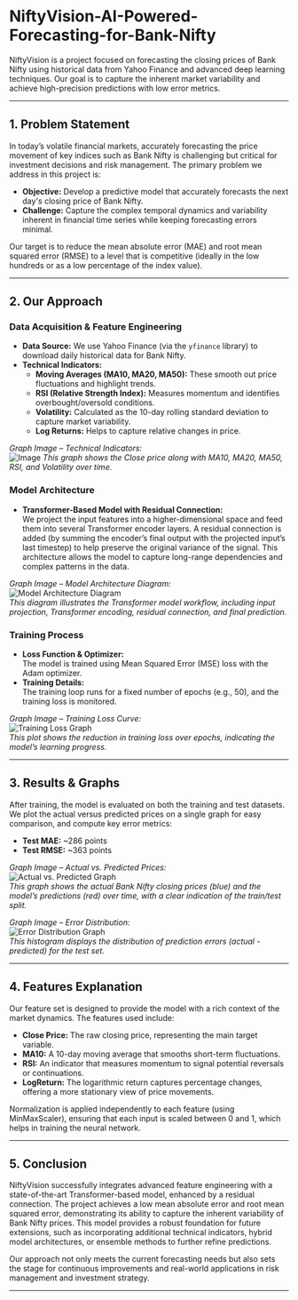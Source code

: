 # NiftyVision-AI-Powered-Forecasting-for-Bank-Nifty

NiftyVision is a project focused on forecasting the closing prices of Bank Nifty using historical data from Yahoo Finance and advanced deep learning techniques. Our goal is to capture the inherent market variability and achieve high-precision predictions with low error metrics.

---

## 1. Problem Statement

In today’s volatile financial markets, accurately forecasting the price movement of key indices such as Bank Nifty is challenging but critical for investment decisions and risk management. The primary problem we address in this project is:

- **Objective:** Develop a predictive model that accurately forecasts the next day's closing price of Bank Nifty.
- **Challenge:** Capture the complex temporal dynamics and variability inherent in financial time series while keeping forecasting errors minimal.

Our target is to reduce the mean absolute error (MAE) and root mean squared error (RMSE) to a level that is competitive (ideally in the low hundreds or as a low percentage of the index value).

---

## 2. Our Approach

### Data Acquisition & Feature Engineering
- **Data Source:** We use Yahoo Finance (via the `yfinance` library) to download daily historical data for Bank Nifty.
- **Technical Indicators:**  
  - **Moving Averages (MA10, MA20, MA50):** These smooth out price fluctuations and highlight trends.  
  - **RSI (Relative Strength Index):** Measures momentum and identifies overbought/oversold conditions.  
  - **Volatility:** Calculated as the 10-day rolling standard deviation to capture market variability.  
  - **Log Returns:** Helps to capture relative changes in price.
  
*Graph Image – Technical Indicators:*  
![Image](https://github.com/user-attachments/assets/ca67c81d-7ca2-4a2a-b381-72e38defda34) 
_This graph shows the Close price along with MA10, MA20, MA50, RSI, and Volatility over time._

### Model Architecture
- **Transformer-Based Model with Residual Connection:**  
  We project the input features into a higher-dimensional space and feed them into several Transformer encoder layers. A residual connection is added (by summing the encoder’s final output with the projected input’s last timestep) to help preserve the original variance of the signal. This architecture allows the model to capture long-range dependencies and complex patterns in the data.
  
*Graph Image – Model Architecture Diagram:*  
![Model Architecture Diagram](https://your-image-link.com/model_architecture.png)  
_This diagram illustrates the Transformer model workflow, including input projection, Transformer encoding, residual connection, and final prediction._

### Training Process
- **Loss Function & Optimizer:**  
  The model is trained using Mean Squared Error (MSE) loss with the Adam optimizer.
- **Training Details:**  
  The training loop runs for a fixed number of epochs (e.g., 50), and the training loss is monitored.
  
*Graph Image – Training Loss Curve:*  
![Training Loss Graph](https://your-image-link.com/training_loss.png)  
_This plot shows the reduction in training loss over epochs, indicating the model’s learning progress._

---

## 3. Results & Graphs

After training, the model is evaluated on both the training and test datasets. We plot the actual versus predicted prices on a single graph for easy comparison, and compute key error metrics:

- **Test MAE:** ~286 points  
- **Test RMSE:** ~363 points

*Graph Image – Actual vs. Predicted Prices:*  
![Actual vs. Predicted Graph](https://your-image-link.com/actual_vs_predicted.png)  
_This graph shows the actual Bank Nifty closing prices (blue) and the model’s predictions (red) over time, with a clear indication of the train/test split._

*Graph Image – Error Distribution:*  
![Error Distribution Graph](https://your-image-link.com/error_distribution.png)  
_This histogram displays the distribution of prediction errors (actual - predicted) for the test set._

---

## 4. Features Explanation

Our feature set is designed to provide the model with a rich context of the market dynamics. The features used include:

- **Close Price:** The raw closing price, representing the main target variable.
- **MA10:** A 10-day moving average that smooths short-term fluctuations.
- **RSI:** An indicator that measures momentum to signal potential reversals or continuations.
- **LogReturn:** The logarithmic return captures percentage changes, offering a more stationary view of price movements.

Normalization is applied independently to each feature (using MinMaxScaler), ensuring that each input is scaled between 0 and 1, which helps in training the neural network.

---

## 5. Conclusion

NiftyVision successfully integrates advanced feature engineering with a state-of-the-art Transformer-based model, enhanced by a residual connection. The project achieves a low mean absolute error and root mean squared error, demonstrating its ability to capture the inherent variability of Bank Nifty prices. This model provides a robust foundation for future extensions, such as incorporating additional technical indicators, hybrid model architectures, or ensemble methods to further refine predictions.

Our approach not only meets the current forecasting needs but also sets the stage for continuous improvements and real-world applications in risk management and investment strategy.

---

